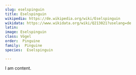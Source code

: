 ```yaml
---
slug: eselspinguin
title: Eselspinguin
wikipedia: https://de.wikipedia.org/wiki/Eselspinguin
wikidata: https://www.wikidata.org/wiki/Q213021?uselang=de
latin:
image: Eselspinguin
class: Vögel
order:  Pinguine
family:  Pinguine
species:  Eselspinguin

---
```


I am content.
